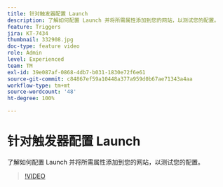 ```yaml
---
title: 针对触发器配置 Launch
description: 了解如何配置 Launch 并将所需属性添加到您的网站，以测试您的配置。
feature: Triggers
jira: KT-7434
thumbnail: 332908.jpg
doc-type: feature video
role: Admin
level: Experienced
team: TM
exl-id: 39e087af-0868-4db7-b031-1830e72f6e61
source-git-commit: c84867ef59a10448a377a959d0b67ae71343a4aa
workflow-type: tm+mt
source-wordcount: '48'
ht-degree: 100%

---
```


# 针对触发器配置 Launch

了解如何配置 Launch 并将所需属性添加到您的网站，以测试您的配置。

>[!VIDEO](https://video.tv.adobe.com/v/332908?quality=12&learn=on)
